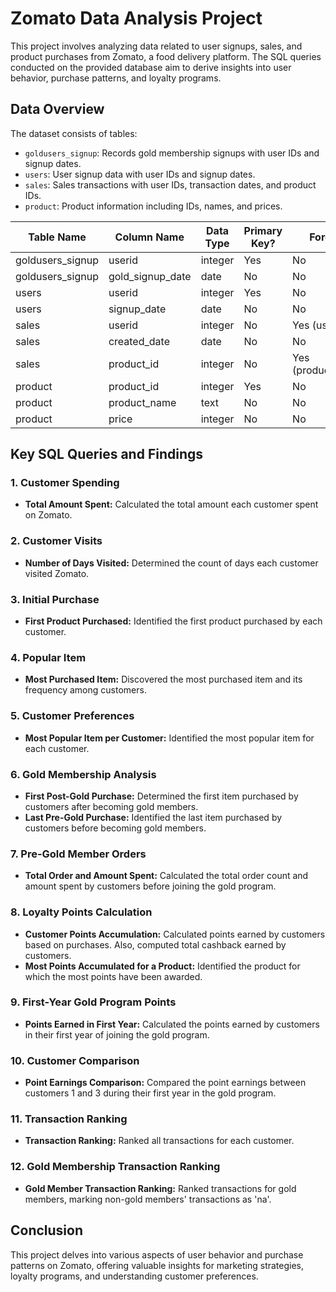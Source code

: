 # Zomato Data Analysis Project

This project involves analyzing data related to user signups, sales, and product purchases from Zomato, a food delivery platform. The SQL queries conducted on the provided database aim to derive insights into user behavior, purchase patterns, and loyalty programs.

## Data Overview

The dataset consists of tables:

- `goldusers_signup`: Records gold membership signups with user IDs and signup dates.
- `users`: User signup data with user IDs and signup dates.
- `sales`: Sales transactions with user IDs, transaction dates, and product IDs.
- `product`: Product information including IDs, names, and prices.

| Table Name        | Column Name      | Data Type  | Primary Key? | Foreign Key? |
|-------------------|------------------|------------|--------------|--------------|
| goldusers_signup  | userid           | integer    | Yes          | No           |
| goldusers_signup  | gold_signup_date | date       | No           | No           |
| users             | userid           | integer    | Yes          | No           |
| users             | signup_date      | date       | No           | No           |
| sales             | userid           | integer    | No           | Yes (users.userid) |
| sales             | created_date     | date       | No           | No           |
| sales             | product_id       | integer    | No           | Yes (product.product_id) |
| product           | product_id       | integer    | Yes          | No           |
| product           | product_name     | text       | No           | No           |
| product           | price            | integer    | No           | No           |


## Key SQL Queries and Findings

### 1. Customer Spending

- **Total Amount Spent:** Calculated the total amount each customer spent on Zomato.

### 2. Customer Visits

- **Number of Days Visited:** Determined the count of days each customer visited Zomato.

### 3. Initial Purchase

- **First Product Purchased:** Identified the first product purchased by each customer.

### 4. Popular Item

- **Most Purchased Item:** Discovered the most purchased item and its frequency among customers.

### 5. Customer Preferences

- **Most Popular Item per Customer:** Identified the most popular item for each customer.

### 6. Gold Membership Analysis

- **First Post-Gold Purchase:** Determined the first item purchased by customers after becoming gold members.
- **Last Pre-Gold Purchase:** Identified the last item purchased by customers before becoming gold members.

### 7. Pre-Gold Member Orders

- **Total Order and Amount Spent:** Calculated the total order count and amount spent by customers before joining the gold program.

### 8. Loyalty Points Calculation

- **Customer Points Accumulation:** Calculated points earned by customers based on purchases. Also, computed total cashback earned by customers.
- **Most Points Accumulated for a Product:** Identified the product for which the most points have been awarded.

### 9. First-Year Gold Program Points

- **Points Earned in First Year:** Calculated the points earned by customers in their first year of joining the gold program.

### 10. Customer Comparison

- **Point Earnings Comparison:** Compared the point earnings between customers 1 and 3 during their first year in the gold program.

### 11. Transaction Ranking

- **Transaction Ranking:** Ranked all transactions for each customer.

### 12. Gold Membership Transaction Ranking

- **Gold Member Transaction Ranking:** Ranked transactions for gold members, marking non-gold members' transactions as 'na'.

## Conclusion

This project delves into various aspects of user behavior and purchase patterns on Zomato, offering valuable insights for marketing strategies, loyalty programs, and understanding customer preferences.
